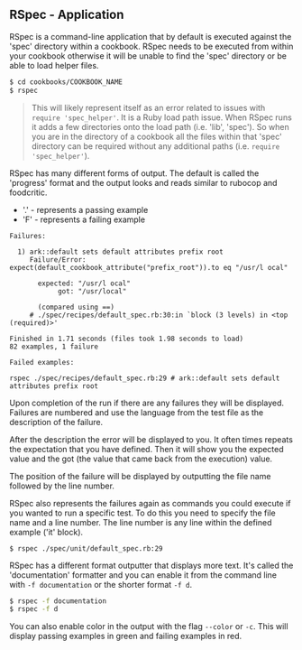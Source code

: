 ## RSpec - Application

RSpec is a command-line application that by default is executed against the 'spec' directory within a cookbook. RSpec needs to be executed from within your cookbook otherwise it will be unable to find the 'spec' directory or be able to load helper files.

```bash
$ cd cookbooks/COOKBOOK_NAME
$ rspec
```

> This will likely represent itself as an error related to issues with `require 'spec_helper'`. It is a Ruby load path issue. When RSpec runs it adds a few directories onto the load path (i.e. 'lib', 'spec'). So when you are in the directory of a cookbook all the files within that 'spec' directory can be required without any additional paths (i.e. `require 'spec_helper'`).

RSpec has many different forms of output. The default is called the 'progress' format and the output looks and reads similar to rubocop and foodcritic.

* '.' - represents a passing example
* 'F' - represents a failing example

```
Failures:

  1) ark::default sets default attributes prefix root
     Failure/Error: expect(default_cookbook_attribute("prefix_root")).to eq "/usr/l ocal"

       expected: "/usr/l ocal"
            got: "/usr/local"

       (compared using ==)
     # ./spec/recipes/default_spec.rb:30:in `block (3 levels) in <top (required)>'

Finished in 1.71 seconds (files took 1.98 seconds to load)
82 examples, 1 failure

Failed examples:

rspec ./spec/recipes/default_spec.rb:29 # ark::default sets default attributes prefix root
```

Upon completion of the run if there are any failures they will be displayed. Failures are numbered and use the language from the test file as the description of the failure.

After the description the error will be displayed to you. It often times repeats the expectation that you have defined. Then it will show you the expected value and the got (the value that came back from the execution) value.

The position of the failure will be displayed by outputting the file name followed by the line number.

RSpec also represents the failures again as commands you could execute if you wanted to run a specific test. To do this you need to specify the file name and a line number. The line number is any line within the defined example ('it' block).

```
$ rspec ./spec/unit/default_spec.rb:29
```

RSpec has a different format outputter that displays more text. It's called the 'documentation' formatter and you can enable it from the command line with `-f documentation` or the shorter format `-f d`.

```bash
$ rspec -f documentation
$ rspec -f d
```

You can also enable color in the output with the flag `--color` or `-c`. This will display passing examples in green and failing examples in red.